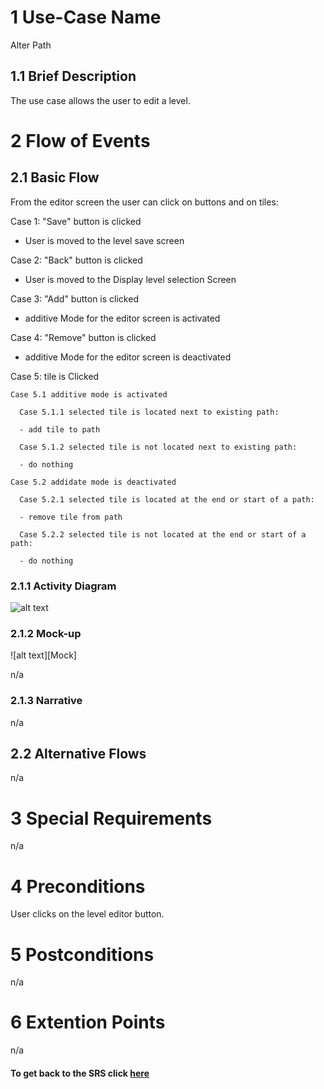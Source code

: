 # 1 Use-Case Name

Alter Path

## 1.1 Brief Description
The use case allows the user to edit a level.

# 2 Flow of Events

## 2.1 Basic Flow

From the editor screen the user can click on buttons and on tiles:

Case 1: "Save" button is clicked

- User is moved to the level save screen

Case 2: "Back" button is clicked

- User is moved to the Display level selection Screen

Case 3: "Add" button is clicked

- additive Mode for the editor screen is activated

Case 4: "Remove" button is clicked 

- additive Mode for the editor screen is deactivated

Case 5: tile is Clicked

    Case 5.1 additive mode is activated

      Case 5.1.1 selected tile is located next to existing path:

      - add tile to path

      Case 5.1.2 selected tile is not located next to existing path:

      - do nothing

    Case 5.2 addidate mode is deactivated 

      Case 5.2.1 selected tile is located at the end or start of a path:

      - remove tile from path

      Case 5.2.2 selected tile is not located at the end or start of a path:

      - do nothing


### 2.1.1 Activity Diagram

![alt text][ActivityDiagram]

[ActivityDiagram]: https://github.com/SlaxXxX/tinfb4se/blob/master/projectFiles/useCases/alterPathAD.png "Activity Diagram"

### 2.1.2 Mock-up

![alt text][Mock]

n/a

### 2.1.3 Narrative

n/a

## 2.2 Alternative Flows

n/a

# 3 Special Requirements

n/a

# 4 Preconditions

User clicks on the level editor button.

# 5 Postconditions

n/a

# 6 Extention Points

n/a

#### To get back to the SRS click [here](https://github.com/SlaxXxX/tinfb4se/blob/master/projectFiles/SoftwareRequirementsSpecification.md)
